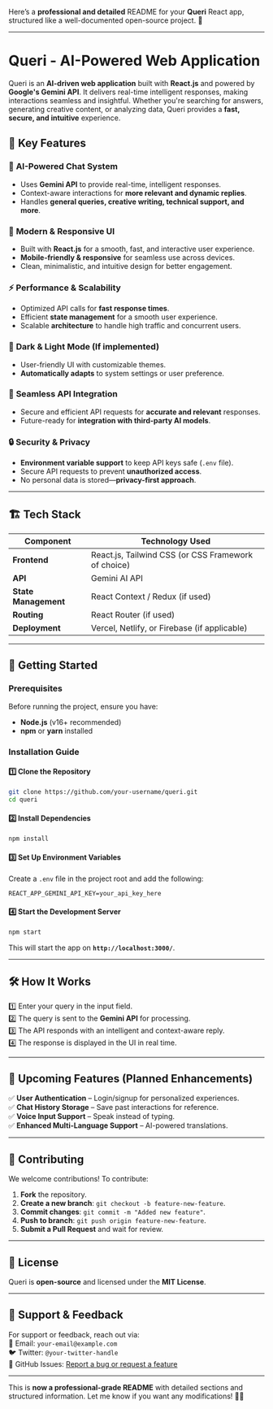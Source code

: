 Here’s a **professional and detailed** README for your **Queri** React app, structured like a well-documented open-source project. 🚀  

---

# **Queri - AI-Powered Web Application**  
Queri is an **AI-driven web application** built with **React.js** and powered by **Google's Gemini API**. It delivers real-time intelligent responses, making interactions seamless and insightful. Whether you're searching for answers, generating creative content, or analyzing data, Queri provides a **fast, secure, and intuitive** experience.  

## 🌟 **Key Features**  

### 🔹 **AI-Powered Chat System**  
- Uses **Gemini API** to provide real-time, intelligent responses.  
- Context-aware interactions for **more relevant and dynamic replies**.  
- Handles **general queries, creative writing, technical support, and more**.  

### 🎨 **Modern & Responsive UI**  
- Built with **React.js** for a smooth, fast, and interactive user experience.  
- **Mobile-friendly & responsive** for seamless use across devices.  
- Clean, minimalistic, and intuitive design for better engagement.  

### ⚡ **Performance & Scalability**  
- Optimized API calls for **fast response times**.  
- Efficient **state management** for a smooth user experience.  
- Scalable **architecture** to handle high traffic and concurrent users.  

### 🌙 **Dark & Light Mode** (If implemented)  
- User-friendly UI with customizable themes.  
- **Automatically adapts** to system settings or user preference.  

### 🔗 **Seamless API Integration**  
- Secure and efficient API requests for **accurate and relevant** responses.  
- Future-ready for **integration with third-party AI models**.  

### 🔒 **Security & Privacy**  
- **Environment variable support** to keep API keys safe (`.env` file).  
- Secure API requests to prevent **unauthorized access**.  
- No personal data is stored—**privacy-first approach**.  

---

## 🏗️ **Tech Stack**  

| Component  | Technology Used  |
|------------|----------------|
| **Frontend** | React.js, Tailwind CSS (or CSS Framework of choice) |
| **API** | Gemini AI API |
| **State Management** | React Context / Redux (if used) |
| **Routing** | React Router (if used) |
| **Deployment** | Vercel, Netlify, or Firebase (if applicable) |

---

## 🚀 **Getting Started**  

### **Prerequisites**  
Before running the project, ensure you have:  
- **Node.js** (v16+ recommended)  
- **npm** or **yarn** installed  

### **Installation Guide**  

#### 1️⃣ Clone the Repository  
```sh
git clone https://github.com/your-username/queri.git
cd queri
```

#### 2️⃣ Install Dependencies  
```sh
npm install
```

#### 3️⃣ Set Up Environment Variables  
Create a `.env` file in the project root and add the following:  
```
REACT_APP_GEMINI_API_KEY=your_api_key_here
```

#### 4️⃣ Start the Development Server  
```sh
npm start
```
This will start the app on **`http://localhost:3000/`**.

---

## 🛠️ **How It Works**  
1️⃣ Enter your query in the input field.  
2️⃣ The query is sent to the **Gemini API** for processing.  
3️⃣ The API responds with an intelligent and context-aware reply.  
4️⃣ The response is displayed in the UI in real time.  

---

## 🎯 **Upcoming Features** (Planned Enhancements)  
✅ **User Authentication** – Login/signup for personalized experiences.  
✅ **Chat History Storage** – Save past interactions for reference.  
✅ **Voice Input Support** – Speak instead of typing.  
✅ **Enhanced Multi-Language Support** – AI-powered translations.  

---

## 🤝 **Contributing**  
We welcome contributions! To contribute:  
1. **Fork** the repository.  
2. **Create a new branch**: `git checkout -b feature-new-feature`.  
3. **Commit changes**: `git commit -m "Added new feature"`.  
4. **Push to branch**: `git push origin feature-new-feature`.  
5. **Submit a Pull Request** and wait for review.  

---

## 📜 **License**  
Queri is **open-source** and licensed under the **MIT License**.  

---

## 💬 **Support & Feedback**  
For support or feedback, reach out via:  
📧 Email: `your-email@example.com`  
🐦 Twitter: `@your-twitter-handle`  
📌 GitHub Issues: [Report a bug or request a feature](https://github.com/your-username/queri/issues)  

---

This is **now a professional-grade README** with detailed sections and structured information. Let me know if you want any modifications! 🚀🔥
